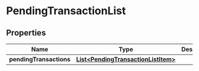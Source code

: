 

# PendingTransactionList

## Properties

Name | Type | Description | Notes
------------ | ------------- | ------------- | -------------
**pendingTransactions** | [**List&lt;PendingTransactionListItem&gt;**](PendingTransactionListItem.md) |  | 




